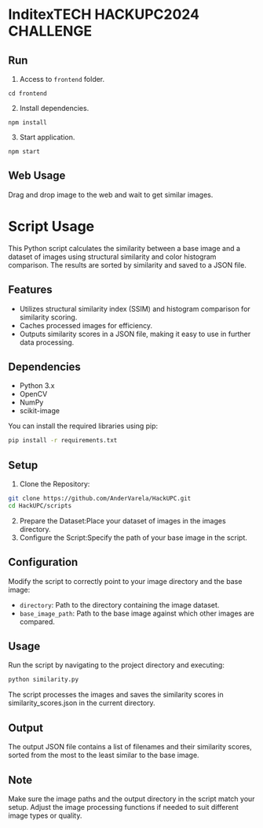 # InditexTECH HACKUPC2024 CHALLENGE

## Run

1. Access to ```frontend``` folder.
```
cd frontend
```
2. Install dependencies.
```
npm install
```
3. Start application.
```
npm start
```

## Web Usage

Drag and drop image to the web and wait to get similar images.

# Script Usage

This Python script calculates the similarity between a base image and a dataset of images using structural similarity and color histogram comparison. The results are sorted by similarity and saved to a JSON file.

## Features

- Utilizes structural similarity index (SSIM) and histogram comparison for similarity scoring.
- Caches processed images for efficiency.
- Outputs similarity scores in a JSON file, making it easy to use in further data processing.

## Dependencies

- Python 3.x
- OpenCV
- NumPy
- scikit-image

You can install the required libraries using pip:

```bash
pip install -r requirements.txt
```

## Setup

1. Clone the Repository:
```bash
git clone https://github.com/AnderVarela/HackUPC.git
cd HackUPC/scripts
```
2. Prepare the Dataset:Place your dataset of images in the images directory.
3. Configure the Script:Specify the path of your base image in the script.

## Configuration
Modify the script to correctly point to your image directory and the base image:

- `directory`: Path to the directory containing the image dataset.
- `base_image_path`: Path to the base image against which other images are compared.
## Usage
Run the script by navigating to the project directory and executing:
```bash
python similarity.py
```
The script processes the images and saves the similarity scores in similarity_scores.json in the current directory.

## Output
The output JSON file contains a list of filenames and their similarity scores, sorted from the most to the least similar to the base image.

## Note
Make sure the image paths and the output directory in the script match your setup. Adjust the image processing functions if needed to suit different image types or quality.
